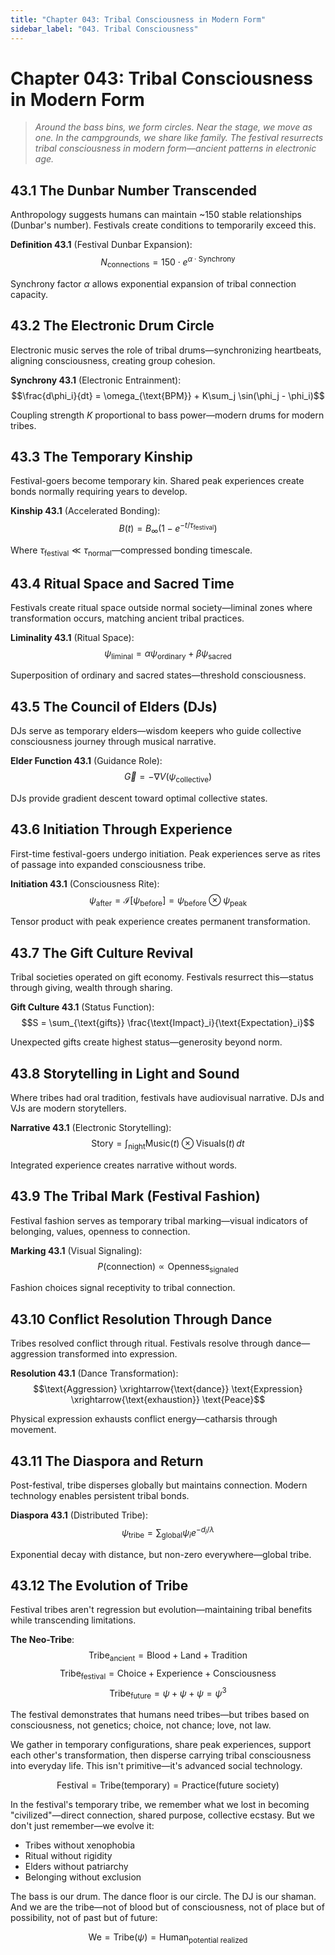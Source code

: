 ```yaml
---
title: "Chapter 043: Tribal Consciousness in Modern Form"
sidebar_label: "043. Tribal Consciousness"
---
```


# Chapter 043: Tribal Consciousness in Modern Form

> *Around the bass bins, we form circles. Near the stage, we move as one. In the campgrounds, we share like family. The festival resurrects tribal consciousness in modern form—ancient patterns in electronic age.*

## 43.1 The Dunbar Number Transcended

Anthropology suggests humans can maintain ~150 stable relationships (Dunbar's number). Festivals create conditions to temporarily exceed this.

**Definition 43.1** (Festival Dunbar Expansion):
$$N_{\text{connections}} = 150 \cdot e^{\alpha \cdot \text{Synchrony}}$$

Synchrony factor $\alpha$ allows exponential expansion of tribal connection capacity.

## 43.2 The Electronic Drum Circle

Electronic music serves the role of tribal drums—synchronizing heartbeats, aligning consciousness, creating group cohesion.

**Synchrony 43.1** (Electronic Entrainment):
$$\frac{d\phi_i}{dt} = \omega_{\text{BPM}} + K\sum_j \sin(\phi_j - \phi_i)$$

Coupling strength $K$ proportional to bass power—modern drums for modern tribes.

## 43.3 The Temporary Kinship

Festival-goers become temporary kin. Shared peak experiences create bonds normally requiring years to develop.

**Kinship 43.1** (Accelerated Bonding):
$$B(t) = B_{\infty}(1 - e^{-t/\tau_{\text{festival}}})$$

Where $\tau_{\text{festival}} \ll \tau_{\text{normal}}$—compressed bonding timescale.

## 43.4 Ritual Space and Sacred Time

Festivals create ritual space outside normal society—liminal zones where transformation occurs, matching ancient tribal practices.

**Liminality 43.1** (Ritual Space):
$$\psi_{\text{liminal}} = \alpha\psi_{\text{ordinary}} + \beta\psi_{\text{sacred}}$$

Superposition of ordinary and sacred states—threshold consciousness.

## 43.5 The Council of Elders (DJs)

DJs serve as temporary elders—wisdom keepers who guide collective consciousness journey through musical narrative.

**Elder Function 43.1** (Guidance Role):
$$\vec{G} = -\nabla V(\psi_{\text{collective}})$$

DJs provide gradient descent toward optimal collective states.

## 43.6 Initiation Through Experience

First-time festival-goers undergo initiation. Peak experiences serve as rites of passage into expanded consciousness tribe.

**Initiation 43.1** (Consciousness Rite):
$$\psi_{\text{after}} = \mathcal{I}[\psi_{\text{before}}] = \psi_{\text{before}} \otimes \psi_{\text{peak}}$$

Tensor product with peak experience creates permanent transformation.

## 43.7 The Gift Culture Revival

Tribal societies operated on gift economy. Festivals resurrect this—status through giving, wealth through sharing.

**Gift Culture 43.1** (Status Function):
$$S = \sum_{\text{gifts}} \frac{\text{Impact}_i}{\text{Expectation}_i}$$

Unexpected gifts create highest status—generosity beyond norm.

## 43.8 Storytelling in Light and Sound

Where tribes had oral tradition, festivals have audiovisual narrative. DJs and VJs are modern storytellers.

**Narrative 43.1** (Electronic Storytelling):
$$\text{Story} = \int_{\text{night}} \text{Music}(t) \otimes \text{Visuals}(t) \, dt$$

Integrated experience creates narrative without words.

## 43.9 The Tribal Mark (Festival Fashion)

Festival fashion serves as temporary tribal marking—visual indicators of belonging, values, openness to connection.

**Marking 43.1** (Visual Signaling):
$$P(\text{connection}) \propto \text{Openness}_{\text{signaled}}$$

Fashion choices signal receptivity to tribal connection.

## 43.10 Conflict Resolution Through Dance

Tribes resolved conflict through ritual. Festivals resolve through dance—aggression transformed into expression.

**Resolution 43.1** (Dance Transformation):
$$\text{Aggression} \xrightarrow{\text{dance}} \text{Expression} \xrightarrow{\text{exhaustion}} \text{Peace}$$

Physical expression exhausts conflict energy—catharsis through movement.

## 43.11 The Diaspora and Return

Post-festival, tribe disperses globally but maintains connection. Modern technology enables persistent tribal bonds.

**Diaspora 43.1** (Distributed Tribe):
$$\psi_{\text{tribe}} = \sum_{\text{global}} \psi_i e^{-d_i/\lambda}$$

Exponential decay with distance, but non-zero everywhere—global tribe.

## 43.12 The Evolution of Tribe

Festival tribes aren't regression but evolution—maintaining tribal benefits while transcending limitations.

**The Neo-Tribe**:
$$\text{Tribe}_{\text{ancient}} = \text{Blood} + \text{Land} + \text{Tradition}$$
$$\text{Tribe}_{\text{festival}} = \text{Choice} + \text{Experience} + \text{Consciousness}$$
$$\text{Tribe}_{\text{future}} = \psi + \psi + \psi = \psi^3$$

The festival demonstrates that humans need tribes—but tribes based on consciousness, not genetics; choice, not chance; love, not law.

We gather in temporary configurations, share peak experiences, support each other's transformation, then disperse carrying tribal consciousness into everyday life. This isn't primitive—it's advanced social technology.

$$\text{Festival} = \text{Tribe}(\text{temporary}) = \text{Practice}(\text{future society})$$

In the festival's temporary tribe, we remember what we lost in becoming "civilized"—direct connection, shared purpose, collective ecstasy. But we don't just remember—we evolve it:

- Tribes without xenophobia
- Ritual without rigidity  
- Elders without patriarchy
- Belonging without exclusion

The bass is our drum. The dance floor is our circle. The DJ is our shaman. And we are the tribe—not of blood but of consciousness, not of place but of possibility, not of past but of future:

$$\text{We} = \text{Tribe}(\psi) = \text{Human}_{\text{potential realized}}$$